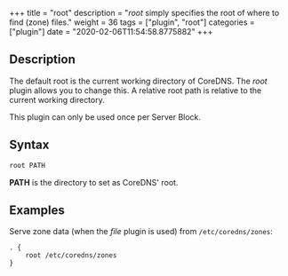 +++
title = "root"
description = "*root* simply specifies the root of where to find (zone) files."
weight = 36
tags = ["plugin", "root"]
categories = ["plugin"]
date = "2020-02-06T11:54:58.8775882"
+++

## Description

The default root is the current working directory of CoreDNS. The *root* plugin allows you to change
this. A relative root path is relative to the current working directory.

This plugin can only be used once per Server Block.

## Syntax

~~~ txt
root PATH
~~~

**PATH** is the directory to set as CoreDNS' root.

## Examples

Serve zone data (when the *file* plugin is used) from `/etc/coredns/zones`:

~~~ corefile
. {
    root /etc/coredns/zones
}
~~~
